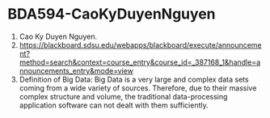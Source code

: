 # BDA594-CaoKyDuyenNguyen
1. Cao Ky Duyen Nguyen.
2. https://blackboard.sdsu.edu/webapps/blackboard/execute/announcement?method=search&context=course_entry&course_id=_387168_1&handle=announcements_entry&mode=view
3. Definition of Big Data: Big Data is a very large and complex data sets coming from a wide variety of sources. Therefore, due to their massive complex structure and volume, the traditional data-processing application software can not dealt with them sufficiently. 
